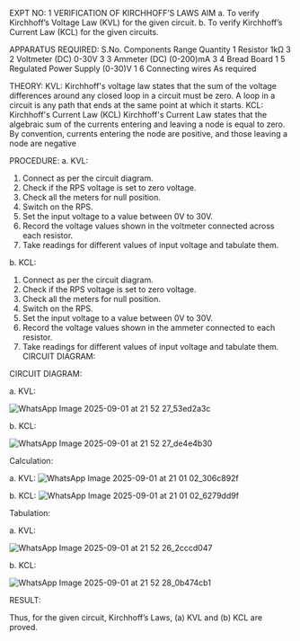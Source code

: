 EXPT NO: 1	VERIFICATION OF KIRCHHOFF’S LAWS
AIM
a.   To verify Kirchhoff’s Voltage Law (KVL) for the given circuit. 
b.   To verify Kirchhoff’s Current Law (KCL) for the given circuits.

APPARATUS REQUIRED:
S.No.	Components	Range	Quantity
1	Resistor	1kΩ	3
2	Voltmeter (DC)	0-30V	3
3	Ammeter (DC)	(0-200)mA	3
4	Bread Board		1
5	Regulated Power Supply	(0-30)V	1
6	Connecting wires		As required

THEORY:
KVL: Kirchhoff's voltage law states that the sum of the voltage differences around any closed loop in a circuit must be zero. A loop in a circuit is any path that ends at the same point at which it starts.
KCL:
Kirchhoff's Current Law (KCL) Kirchhoff's Current Law states that the algebraic sum of the currents entering and leaving a node is equal to zero. By convention, currents entering the node are positive, and those leaving a node are negative


PROCEDURE:
a.   KVL:
1.   Connect as per the circuit diagram.
2.   Check if the RPS voltage is set to zero voltage.
3.   Check all the meters for null position.
4.   Switch on the RPS.
5.   Set the input voltage to a value between 0V to 30V.
6.   Record the voltage values shown in the voltmeter connected across each resistor.
7.   Take readings for different values of input voltage and tabulate them.


b.  KCL:
1.   Connect as per the circuit diagram.
2.   Check if the RPS voltage is set to zero voltage.
3.   Check all the meters for null position.
4.   Switch on the RPS.
5.   Set the input voltage to a value between 0V to 30V.
6.   Record the voltage values shown in the ammeter connected to each resistor.
7.   Take readings for different values of input voltage and tabulate them. 
CIRCUIT DIAGRAM:

CIRCUIT DIAGRAM:


a.   KVL:

![WhatsApp Image 2025-09-01 at 21 52 27_53ed2a3c](https://github.com/user-attachments/assets/d9d5ed10-a06d-49da-a857-a9a20773831c)


b.  KCL:
 
![WhatsApp Image 2025-09-01 at 21 52 27_de4e4b30](https://github.com/user-attachments/assets/16e7862b-9426-444a-b399-f3f34cd1d8c3)


Calculation:

a.   KVL:
 ![WhatsApp Image 2025-09-01 at 21 01 02_306c892f](https://github.com/user-attachments/assets/25a6dc8c-958c-4d92-940a-58af3ec4ef6d)


b.  KCL:
![WhatsApp Image 2025-09-01 at 21 01 02_6279dd9f](https://github.com/user-attachments/assets/74fbbdf7-191a-464f-b08b-d362cf8f865f)



Tabulation:

a.   KVL:
 
![WhatsApp Image 2025-09-01 at 21 52 26_2cccd047](https://github.com/user-attachments/assets/d55592c4-d495-499d-af12-7c045a397787)


b.  KCL:

![WhatsApp Image 2025-09-01 at 21 52 28_0b474cb1](https://github.com/user-attachments/assets/2936d6ac-2584-4d41-a60d-3822834fb599)


RESULT:

Thus, for the given circuit, Kirchhoff’s Laws, (a) KVL and (b) KCL are proved.
